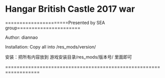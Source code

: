 # Hangar British Castle 2017 war
======================Presented by SEA group======================

Author: diannao

Installation: 
Copy all into /res_mods/version/


安装：把所有内容放到
游戏安装目录/res_mods/版本号/ 
里面即可

==================================================================